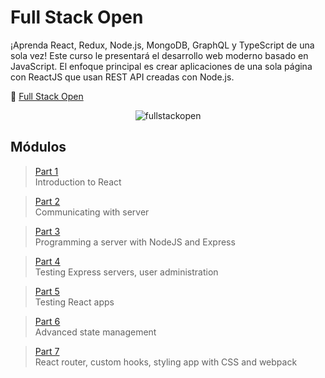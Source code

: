 # Full Stack Open

¡Aprenda React, Redux, Node.js, MongoDB, GraphQL y TypeScript de una sola vez! Este curso le presentará el desarrollo web moderno basado en JavaScript. El enfoque principal es crear aplicaciones de una sola página con ReactJS que usan REST API creadas con Node.js.

🔗 [Full Stack Open](https://fullstackopen.com/es/)

<p align="center">
    <img src="https://i.ibb.co/qYNrg6D/fullstackopen-cover-purple.png"
        alt="fullstackopen"
    />
</p>

## Módulos

> [Part 1](https://github.com/ZairBulos/full-stack-open/tree/main/part1) <br/>
> Introduction to React

> [Part 2](https://github.com/ZairBulos/full-stack-open/tree/main/part2) <br/>
> Communicating with server

> [Part 3](https://github.com/ZairBulos/full-stack-open/tree/main/part3) <br/>
> Programming a server with NodeJS and Express

> [Part 4](https://github.com/ZairBulos/full-stack-open/tree/main/part4) <br/>
> Testing Express servers, user administration

> [Part 5](https://github.com/ZairBulos/full-stack-open/tree/main/part5) <br/>
> Testing React apps

> [Part 6](https://github.com/ZairBulos/full-stack-open/tree/main/part6) <br/>
> Advanced state management

> [Part 7](https://github.com/ZairBulos/full-stack-open/tree/main/part7) <br/>
> React router, custom hooks, styling app with CSS and webpack